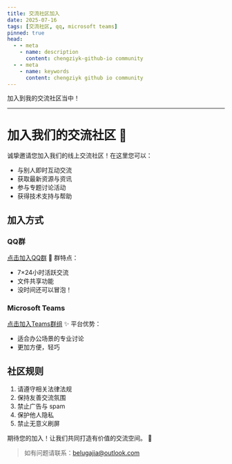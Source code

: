 ```yaml
---
title: 交流社区加入
date: 2025-07-16
tags: [交流社区, qq, microsoft teams]
pinned: true
head:
  - - meta
    - name: description
      content: chengziyk-github-io community
  - - meta
    - name: keywords
      content: chengziyk github io community
---
```


加入到我的交流社区当中！

---

# 加入我们的交流社区 🌟

诚挚邀请您加入我们的线上交流社区！在这里您可以：
- 与别人即时互动交流
- 获取最新资源与资讯
- 参与专题讨论活动
- 获得技术支持与帮助

## 加入方式

### QQ群
[点击加入QQ群](https://qm.qq.com/q/frjS0vE0LK)
📌 群特点：
- 7×24小时活跃交流
- 文件共享功能
- 没时间还可以冒泡！

### Microsoft Teams
[点击加入Teams群组](https://teams.live.com/l/invite/FBATPPH9acOD84KwBc)
✨ 平台优势：
- 适合办公场景的专业讨论
- 更加方便，轻巧

## 社区规则
1. 请遵守相关法律法规
2. 保持友善交流氛围
3. 禁止广告与 spam
4. 保护他人隐私
5. 禁止无意义刷屏

期待您的加入！让我们共同打造有价值的交流空间。 🎉

> 如有问题请联系：belugajia@outlook.com
